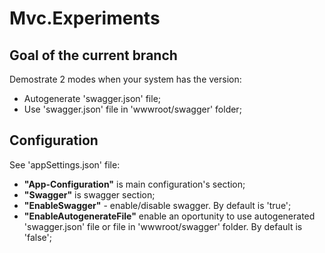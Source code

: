 # Mvc.Experiments

## Goal of the current branch
Demostrate 2 modes when your system has the version:
- Autogenerate 'swagger.json' file;
- Use 'swagger.json' file in 'wwwroot/swagger' folder;

## Configuration
See 'appSettings.json' file:
- **"App-Configuration"** is main configuration's section;
- **"Swagger"** is swagger section;
- **"EnableSwagger"** - enable/disable swagger. By default is 'true';
- **"EnableAutogenerateFile"** enable an oportunity to use autogenerated 'swagger.json' file or file in 'wwwroot/swagger' folder. By default is 'false';